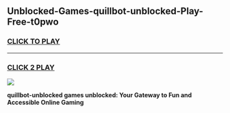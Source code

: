
## Unblocked-Games-quillbot-unblocked-Play-Free-t0pwo
<h3>
<a href="https://premium76.site?title=quillbot-unblocked&ref=23A">CLICK TO PLAY</a></h3>
<hr>

<h3>
<a href="https://premium76.site?title=quillbot-unblocked&ref=23A">CLICK 2 PLAY</a>
  
</h3>

<a href="https://premium76.site?title=quillbot-unblocked&ref=23A"><img src="https://clearcache.store/games.png"></a>


**quillbot-unblocked games unblocked: Your Gateway to Fun and Accessible Online Gaming**
